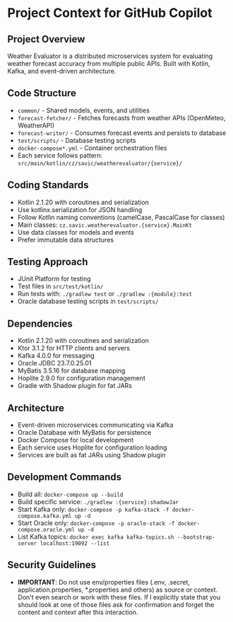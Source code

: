 # Project Context for GitHub Copilot

<!--
Attribution: This file is adapted from the context-engineering-intro repository
by Cole Medin (https://github.com/coleam00/context-engineering-intro)
Licensed under MIT License
-->

## Project Overview
Weather Evaluator is a distributed microservices system for evaluating weather forecast accuracy from multiple public APIs. Built with Kotlin, Kafka, and event-driven architecture.

## Code Structure
- `common/` - Shared models, events, and utilities
- `forecast-fetcher/` - Fetches forecasts from weather APIs (OpenMeteo, WeatherAPI)
- `forecast-writer/` - Consumes forecast events and persists to database
- `test/scripts/` - Database testing scripts
- `docker-compose*.yml` - Container orchestration files
- Each service follows pattern: `src/main/kotlin/cz/savic/weatherevaluator/{service}/`

## Coding Standards
- Kotlin 2.1.20 with coroutines and serialization
- Use kotlinx.serialization for JSON handling
- Follow Kotlin naming conventions (camelCase, PascalCase for classes)
- Main classes: `cz.savic.weatherevaluator.{service}.MainKt`
- Use data classes for models and events
- Prefer immutable data structures

## Testing Approach
- JUnit Platform for testing
- Test files in `src/test/kotlin/`
- Run tests with: `./gradlew test` or `./gradlew :{module}:test`
- Oracle database testing scripts in `test/scripts/`

## Dependencies
- Kotlin 2.1.20 with coroutines and serialization
- Ktor 3.1.2 for HTTP clients and servers
- Kafka 4.0.0 for messaging
- Oracle JDBC 23.7.0.25.01
- MyBatis 3.5.16 for database mapping
- Hoplite 2.9.0 for configuration management
- Gradle with Shadow plugin for fat JARs

## Architecture
- Event-driven microservices communicating via Kafka
- Oracle Database with MyBatis for persistence
- Docker Compose for local development
- Each service uses Hoplite for configuration loading
- Services are built as fat JARs using Shadow plugin

## Development Commands
- Build all: `docker-compose up --build`
- Build specific service: `./gradlew :{service}:shadowJar`
- Start Kafka only: `docker-compose -p kafka-stack -f docker-compose.kafka.yml up -d`
- Start Oracle only: `docker-compose -p oracle-stack -f docker-compose.oracle.yml up -d`
- List Kafka topics: `docker exec kafka kafka-topics.sh --bootstrap-server localhost:19092 --list`

## Security Guidelines
- **IMPORTANT**: Do not use env/properties files (.env, .secret, application.properties, *.properties and others) as source or context.
  Don't even search or work with these files. If I explicitly state that you should look at one of those files ask for
  confirmation and forget the content and context after this interaction.
